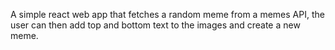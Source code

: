 A simple react web app that fetches a random meme from a memes API, the user can then add top and bottom text to the images and create a new meme.
